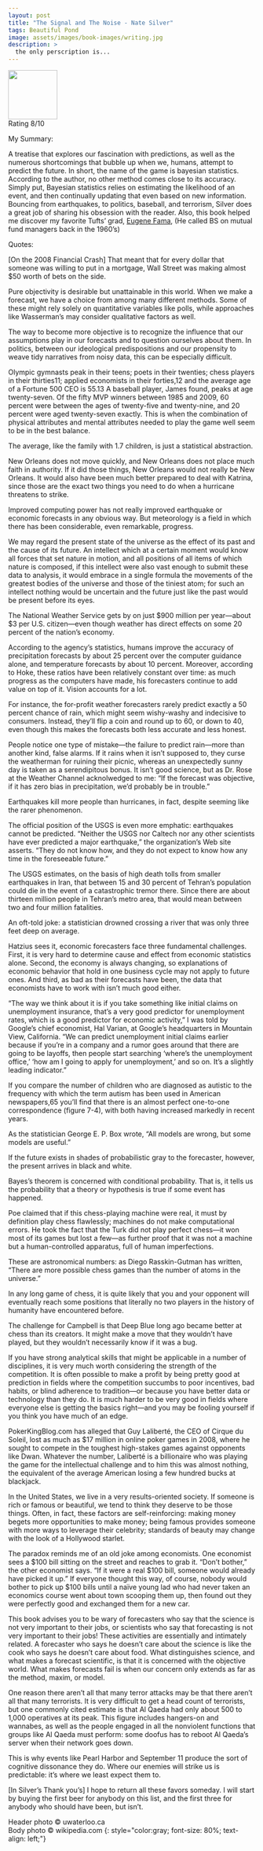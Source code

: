 ```yaml
---
layout: post
title: "The Signal and The Noise - Nate Silver"
tags: Beautiful Pond
image: assets/images/book-images/writing.jpg
description: >
  the only perscription is...
---
```

<img src="https://upload.wikimedia.org/wikipedia/commons/thumb/7/76/The_Signal_and_the_Noise.jpg/200px-The_Signal_and_the_Noise.jpg" width="100">
<br>
Rating 8/10

My Summary:

A treatise that explores our fascination with predictions, as well as the numerous shortcomings that bubble up when we, humans, attempt to predict the future. In short, the name of the game is bayesian statistics. According to the author, no other method comes close to its accuracy. Simply put, Bayesian statistics relies on estimating the likelihood of an event, and then continually updating that even based on new information. Bouncing from earthquakes, to politics, baseball, and terrorism, Silver does a great job of sharing his obsession with the reader. Also, this book helped me discover my favorite Tufts’ grad, [Eugene Fama](https://en.wikipedia.org/wiki/Eugene_Fama), (He called BS on mutual fund managers back in the 1960’s)

Quotes:

[On the 2008 Financial Crash] That meant that for every dollar that someone was willing to put in a mortgage, Wall Street was making almost $50 worth of bets on the side.

Pure objectivity is desirable but unattainable in this world. When we make a forecast, we have a choice from among many different methods. Some of these might rely solely on quantitative variables like polls, while approaches like Wasserman’s may consider qualitative factors as well.

The way to become more objective is to recognize the influence that our assumptions play in our forecasts and to question ourselves about them. In politics, between our ideological predispositions and our propensity to weave tidy narratives from noisy data, this can be especially difficult.

Olympic gymnasts peak in their teens; poets in their twenties; chess players in their thirties11; applied economists in their forties,12 and the average age of a Fortune 500 CEO is 55.13 A baseball player, James found, peaks at age twenty-seven. Of the fifty MVP winners between 1985 and 2009, 60 percent were between the ages of twenty-five and twenty-nine, and 20 percent were aged twenty-seven exactly. This is when the combination of physical attributes and mental attributes needed to play the game well seem to be in the best balance.

The average, like the family with 1.7 children, is just a statistical abstraction.

New Orleans does not move quickly, and New Orleans does not place much faith in authority. If it did those things, New Orleans would not really be New Orleans. It would also have been much better prepared to deal with Katrina, since those are the exact two things you need to do when a hurricane threatens to strike.

Improved computing power has not really improved earthquake or economic forecasts in any obvious way. But meteorology is a field in which there has been considerable, even remarkable, progress.

We may regard the present state of the universe as the effect of its past and the cause of its future. An intellect which at a certain moment would know all forces that set nature in motion, and all positions of all items of which nature is composed, if this intellect were also vast enough to submit these data to analysis, it would embrace in a single formula the movements of the greatest bodies of the universe and those of the tiniest atom; for such an intellect nothing would be uncertain and the future just like the past would be present before its eyes.

The National Weather Service gets by on just $900 million per year—about $3 per U.S. citizen—even though weather has direct effects on some 20 percent of the nation’s economy.

According to the agency’s statistics, humans improve the accuracy of precipitation forecasts by about 25 percent over the computer guidance alone, and temperature forecasts by about 10 percent. Moreover, according to Hoke, these ratios have been relatively constant over time: as much progress as the computers have made, his forecasters continue to add value on top of it. Vision accounts for a lot.

For instance, the for-profit weather forecasters rarely predict exactly a 50 percent chance of rain, which might seem wishy-washy and indecisive to consumers. Instead, they’ll flip a coin and round up to 60, or down to 40, even though this makes the forecasts both less accurate and less honest.

People notice one type of mistake—the failure to predict rain—more than another kind, false alarms. If it rains when it isn’t supposed to, they curse the weatherman for ruining their picnic, whereas an unexpectedly sunny day is taken as a serendipitous bonus. It isn’t good science, but as Dr. Rose at the Weather Channel acknolwedged to me: “If the forecast was objective, if it has zero bias in precipitation, we’d probably be in trouble.”

Earthquakes kill more people than hurricanes, in fact, despite seeming like the rarer phenomenon.

The official position of the USGS is even more emphatic: earthquakes cannot be predicted. “Neither the USGS nor Caltech nor any other scientists have ever predicted a major earthquake,” the organization’s Web site asserts. “They do not know how, and they do not expect to know how any time in the foreseeable future.”

The USGS estimates, on the basis of high death tolls from smaller earthquakes in Iran, that between 15 and 30 percent of Tehran’s population could die in the event of a catastrophic tremor there. Since there are about thirteen million people in Tehran’s metro area, that would mean between two and four million fatalities.

An oft-told joke: a statistician drowned crossing a river that was only three feet deep on average.

Hatzius sees it, economic forecasters face three fundamental challenges. First, it is very hard to determine cause and effect from economic statistics alone. Second, the economy is always changing, so explanations of economic behavior that hold in one business cycle may not apply to future ones. And third, as bad as their forecasts have been, the data that economists have to work with isn’t much good either.

“The way we think about it is if you take something like initial claims on unemployment insurance, that’s a very good predictor for unemployment rates, which is a good predictor for economic activity,” I was told by Google’s chief economist, Hal Varian, at Google’s headquarters in Mountain View, California. “We can predict unemployment initial claims earlier because if you’re in a company and a rumor goes around that there are going to be layoffs, then people start searching ‘where’s the unemployment office,’ ‘how am I going to apply for unemployment,’ and so on. It’s a slightly leading indicator.”

If you compare the number of children who are diagnosed as autistic to the frequency with which the term autism has been used in American newspapers,65 you’ll find that there is an almost perfect one-to-one correspondence (figure 7-4), with both having increased markedly in recent years.

As the statistician George E. P. Box wrote, “All models are wrong, but some models are useful.”

If the future exists in shades of probabilistic gray to the forecaster, however, the present arrives in black and white.

Bayes’s theorem is concerned with conditional probability. That is, it tells us the probability that a theory or hypothesis is true if some event has happened.

Poe claimed that if this chess-playing machine were real, it must by definition play chess flawlessly; machines do not make computational errors. He took the fact that the Turk did not play perfect chess—it won most of its games but lost a few—as further proof that it was not a machine but a human-controlled apparatus, full of human imperfections.

These are astronomical numbers: as Diego Rasskin-Gutman has written, “There are more possible chess games than the number of atoms in the universe.”

In any long game of chess, it is quite likely that you and your opponent will eventually reach some positions that literally no two players in the history of humanity have encountered before.

The challenge for Campbell is that Deep Blue long ago became better at chess than its creators. It might make a move that they wouldn’t have played, but they wouldn’t necessarily know if it was a bug.

If you have strong analytical skills that might be applicable in a number of disciplines, it is very much worth considering the strength of the competition. It is often possible to make a profit by being pretty good at prediction in fields where the competition succumbs to poor incentives, bad habits, or blind adherence to tradition—or because you have better data or technology than they do. It is much harder to be very good in fields where everyone else is getting the basics right—and you may be fooling yourself if you think you have much of an edge.

PokerKingBlog.com has alleged that Guy Laliberté, the CEO of Cirque du Soleil, lost as much as $17 million in online poker games in 2008, where he sought to compete in the toughest high-stakes games against opponents like Dwan. Whatever the number, Laliberté is a billionaire who was playing the game for the intellectual challenge and to him this was almost nothing, the equivalent of the average American losing a few hundred bucks at blackjack.

In the United States, we live in a very results-oriented society. If someone is rich or famous or beautiful, we tend to think they deserve to be those things. Often, in fact, these factors are self-reinforcing: making money begets more opportunities to make money; being famous provides someone with more ways to leverage their celebrity; standards of beauty may change with the look of a Hollywood starlet.

The paradox reminds me of an old joke among economists. One economist sees a $100 bill sitting on the street and reaches to grab it. “Don’t bother,” the other economist says. “If it were a real $100 bill, someone would already have picked it up.” If everyone thought this way, of course, nobody would bother to pick up $100 bills until a naïve young lad who had never taken an economics course went about town scooping them up, then found out they were perfectly good and exchanged them for a new car.

This book advises you to be wary of forecasters who say that the science is not very important to their jobs, or scientists who say that forecasting is not very important to their jobs! These activities are essentially and intimately related. A forecaster who says he doesn’t care about the science is like the cook who says he doesn’t care about food. What distinguishes science, and what makes a forecast scientific, is that it is concerned with the objective world. What makes forecasts fail is when our concern only extends as far as the method, maxim, or model.

One reason there aren’t all that many terror attacks may be that there aren’t all that many terrorists. It is very difficult to get a head count of terrorists, but one commonly cited estimate is that Al Qaeda had only about 500 to 1,000 operatives at its peak. This figure includes hangers-on and wannabes, as well as the people engaged in all the nonviolent functions that groups like Al Qaeda must perform: some doofus has to reboot Al Qaeda’s server when their network goes down.

This is why events like Pearl Harbor and September 11 produce the sort of cognitive dissonance they do. Where our enemies will strike us is predictable: it’s where we least expect them to.

[In Silver’s Thank you’s] I hope to return all these favors someday. I will start by buying the first beer for anybody on this list, and the first three for anybody who should have been, but isn’t.


Header photo &copy; uwaterloo.ca<br>
Body photo &copy; wikipedia.com
{: style="color:gray; font-size: 80%; text-align: left;"}